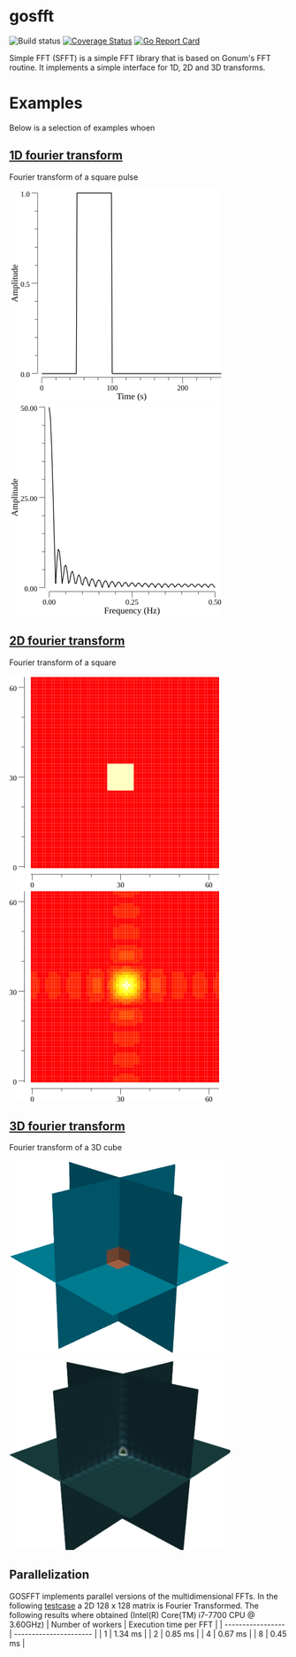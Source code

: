 # gosfft
![Build status](https://travis-ci.org/davidkleiven/gosfft.svg?branch=master)
[![Coverage Status](https://coveralls.io/repos/github/davidkleiven/gosfft/badge.svg?branch=master)](https://coveralls.io/github/davidkleiven/gosfft?branch=master)
[![Go Report Card](https://goreportcard.com/badge/github.com/davidkleiven/gosfft)](https://goreportcard.com/report/github.com/davidkleiven/gosfft)

Simple FFT (SFFT) is a simple FFT library that is based on Gonum's FFT routine. It implements a simple interface for 1D, 2D and 3D transforms.

# Examples

Below is a selection of examples whoen

## [1D fourier transform](examples/fft1d/main.go)

Fourier transform of a square pulse

![Signal 1D](figs/signal1D.png) ![Fourier Transform](figs/fft1D.png)

## [2D fourier transform](examples/fft2d/main.go)

Fourier transform of a square

![Signal 2D](figs/img.png) ![Fourier Transform](figs/fft2D.png)

## [3D fourier transform](examples/fft3d/main.go)

Fourier transform of a 3D cube

<p float="left">
    <img src="figs/img3D.png" width="400">
    <img src="figs/fft3D.png" width="400">
</p>

## Parallelization
GOSFFT implements parallel versions of the multidimensional FFTs. In the following [testcase](cmd/gosfft-time-fft2/main.go) a 
2D 128 x 128 matrix is Fourier Transformed. The following results where obtained (Intel(R) Core(TM) i7-7700 CPU @ 3.60GHz)
| Number of workers | Execution time per FFT |
| ----------------- | ---------------------- |
| 1                 | 1.34 ms                |
| 2                 | 0.85 ms                |
| 4                 | 0.67 ms                |
| 8                 | 0.45 ms                |
